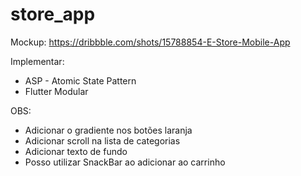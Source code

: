 # store_app

Mockup: https://dribbble.com/shots/15788854-E-Store-Mobile-App


Implementar:

- ASP - Atomic State Pattern
- Flutter Modular  




OBS:

- Adicionar o gradiente nos botões laranja
- Adicionar scroll na lista de categorias
- Adicionar texto de fundo 
- Posso utilizar SnackBar ao adicionar ao carrinho